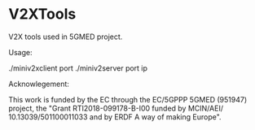 # V2XTools
V2X tools used in 5GMED project. 

Usage:

./miniv2xclient port
./miniv2server port ip

Acknowlegement:

This work is funded by the EC through the EC/5GPPP 5GMED (951947) project, the "Grant RTI2018-099178-B-I00 funded by MCIN/AEI/ 10.13039/501100011033 and by ERDF A way of making Europe".
